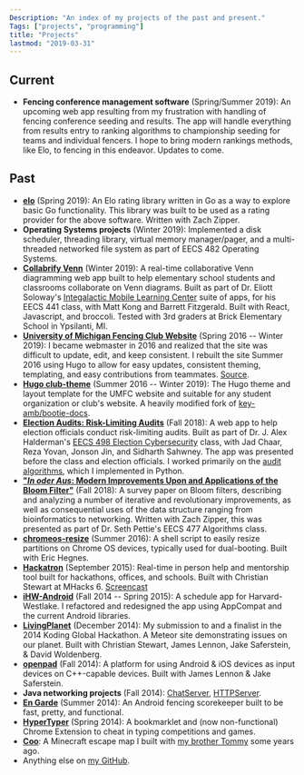 ```yaml
---
Description: "An index of my projects of the past and present."
Tags: ["projects", "programming"]
title: "Projects"
lastmod: "2019-03-31"
---
```


## Current
  - **Fencing conference management software** (Spring/Summer 2019): An upcoming web app resulting from my frustration with handling of fencing conference seeding and results. The app will handle everything from results entry to ranking algorithms to championship seeding for teams and individual fencers. I hope to bring modern rankings methods, like Elo, to fencing in this endeavor. Updates to come.

## Past
  - [**elo**](https://github.com/ethanmad/elo) (Spring 2019): An Elo rating library written in Go as a way to explore basic Go functionality. This library was built to be used as a rating provider for the above software.  Written with Zach Zipper.
  - **Operating Systems projects** (Winter 2019): Implemented a disk scheduler, threading library, virtual memory manager/pager, and a multi-threaded networked file system as part of EECS 482 Operating Systems.
  - [**Collabrify Venn**](https://venndiagram.imlc.io/) (Winter 2019): A real-time collaborative Venn diagramming web app built to help elementary school students and classrooms collaborate on Venn diagrams. Built as part of Dr. Eliott Soloway's [Integalactic Mobile Learning Center](http://www.imlc.io/) suite of apps, for his EECS 441 class, with Matt Kong and Barrett Fitzgerald. Built with React, Javascript, and broccoli. Tested with 3rd graders at Brick Elementary School in Ypsilanti, MI.
  - [**University of Michigan Fencing Club Website**](http://umich.edu/~fencing) (Spring 2016 -- Winter 2019): I became webmaster in 2016 and realized that the site was difficult to update, edit, and keep consistent. I rebuilt the site Summer 2016 using Hugo to allow for easy updates, consistent theming, templating, and easy contributions from teammates. [Source](https://github.com/UM-Fencing/UMFC-Website).
  - [**Hugo club-theme**](https://github.com/UM-Fencing/club-theme) (Summer 2016 -- Winter 2019): The Hugo theme and layout template for the UMFC website and suitable for any student organization or club's website. A heavily modified fork of [key-amb/bootie-docs](https://github.com/key-amb/hugo-theme-bootie-docs).
  - [**Election Audits: Risk-Limiting Audits**](/post/election-audits/) (Fall 2018): A web app to help election officials conduct risk-limiting audits. Built as part of Dr. J. Alex Halderman's [EECS 498 Election Cybersecurity](https://www.eecs.umich.edu/courses/eecs498.009/) class, with Jad Chaar, Reza Yovan, Jonson Jin, and Sidharth Sahwney.  The app was presented before the class and election officials. I worked primarily on the [audit algorithms](https://github.com/ethanmad/RLA/tree/master/backend/audits), which I implemented in Python.
  - [**"_In oder Aus_: Modern Improvements Upon and Applications of the Bloom Filter"**](https://arxiv.org/abs/1902.07353) (Fall 2018): A survey paper on Bloom filters, describing and analyzing a number of iterative and revolutionary improvements, as well as consequential uses of the data structure ranging from bioinformatics to networking. Written with Zach Zipper, this was presented as part of Dr. Seth Pettie's EECS 477 Algorithms class.
  - [**chromeos-resize**](https://github.com/ethanmad/chromeos-resize) (Summer 2016): A shell script to easily resize partitions on Chrome OS devices, typically used for dual-booting. Built with Eric Hegnes.
  - [**Hackatron**](https://github.com/TheWashingtonRedskins/Hackatron) (September 2015): Real-time in person help and mentorship tool built for hackathons, offices, and schools. Built with Christian Stewart at MHacks 6. [Screencast](https://www.youtube.com/watch?v=ZvAWzwYOl4o)
  - [**iHW-Android**](https://github.com/hwcomputerscience/ihw-android) (Fall 2014 -- Spring 2015): A schedule app for Harvard-Westlake. I refactored and redesigned the app using AppCompat and the current Android libraries.
  - [**LivingPlanet**](https://github.com/TheWashingtonRedskins/LivingPlanet) (December 2014): My submission to and a finalist in the 2014 Koding Global Hackathon. A Meteor site demonstrating issues on our planet. Built with Christian Stewart, James Lennon, Jake Saferstein, & David Woldenberg.
  - [**openpad**](https://openpad.github.io) (Fall 2014): A platform for using Android & iOS devices as input devices on C++-capable devices. Built with James Lennon & Jake Saferstein.
  - **Java networking projects** (Fall 2014): [ChatServer](http://github.com/ethanmad/ChatServer), [HTTPServer](https://github.com/ethanmad/HTTPServer).
  - [**En Garde**](https://ethanmad.github.io/En-Garde) (Summer 2014): An Android fencing scorekeeper built to be fast, pretty, and functional.
  - [**HyperTyper**](https://ethanmad.com/post/HyperTyper) (Spring 2014): A bookmarklet and (now non-functional) Chrome Extension to cheat in typing competitions and games.
  - [**Coo**](https://ethanmad.github.io/coo-mc): A Minecraft escape map I built with [my brother Tommy](http://tom.ethanmad.com) some years ago.
  - Anything else on [my GitHub](https://github.com/ethanmad).
